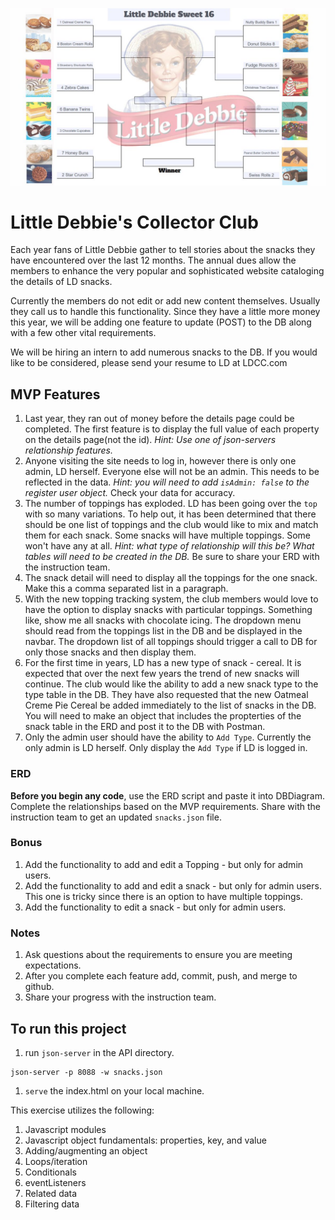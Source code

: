 ![LDCC](images/ldBracket.jpg)
# Little Debbie's Collector Club

Each year fans of Little Debbie gather to tell stories about the snacks they have encountered over the last 12 months. The annual dues allow the members to enhance the very popular and sophisticated website cataloging the details of LD snacks.

Currently the members do not edit or add new content themselves. Usually they call us to handle this functionality. Since they have a little more money this year, we will be adding one feature to update (POST) to the DB along with a few other vital requirements.

We will be hiring an intern to add numerous snacks to the DB. If you would like to be considered, please send your resume to LD at LDCC.com

## MVP Features

1. Last year, they ran out of money before the details page could be completed. The first feature is to display the full value of each property on the details page(not the id). *Hint: Use one of json-servers relationship features.*
1. Anyone visiting the site needs to log in, however there is only one admin, LD herself. Everyone else will not be an admin. This needs to be reflected in the data. *Hint: you will need to add `isAdmin: false` to the register user object.* Check your data for accuracy. 
1. The number of toppings has exploded. LD has been going over the `top` with so many variations. To help out, it has been determined that there should be one list of toppings and the club would like to mix and match them for each snack. Some snacks will have multiple toppings. Some won't have any at all. *Hint: what type of relationship will this be? What tables will need to be created in the DB.* Be sure to share your ERD with the instruction team.
1. The snack detail will need to display all the toppings for the one snack. Make this a comma separated list in a paragraph.
1. With the new topping tracking system, the club members would love to have the option to display snacks with particular toppings. Something like, show me all snacks with chocolate icing. The dropdown menu should read from the toppings list in the DB and be displayed in the navbar. The dropdown list of all toppings should trigger a call to DB for only those snacks and then display them.
1. For the first time in years, LD has a new type of snack - cereal. It is expected that over the next few years the trend of new snacks will continue. The club would like the ability to add a new snack type to the type table in the DB. They have also requested that the new Oatmeal Creme Pie Cereal be added immediately to the list of snacks in the DB. You will need to make an object that includes the propterties of the snack table in the ERD and post it to the DB with Postman.
1. Only the admin user should have the ability to `Add Type`. Currently the only admin is LD herself. Only display the `Add Type` if LD is logged in.

### ERD
**Before you begin any code**, use the ERD script and paste it into DBDiagram. Complete the relationships based on the MVP requirements. Share with the instruction team to get an updated `snacks.json` file.

### Bonus
1. Add the functionality to add and edit a Topping - but only for admin users.
1. Add the functionality to add and edit a snack - but only for admin users. This one is tricky since there is an option to have multiple toppings.
1. Add the functionality to edit a snack - but only for admin users. 

### Notes
1. Ask questions about the requirements to ensure you are meeting expectations.
1. After you complete each feature add, commit, push, and merge to github.
1. Share your progress with the instruction team.

## To run this project
1. run `json-server` in the API directory.
```
json-server -p 8088 -w snacks.json
```
1. `serve` the index.html on your local machine.


This exercise utilizes the following:
1. Javascript modules
1. Javascript object fundamentals: properties, key, and value
1. Adding/augmenting an object
1. Loops/iteration
1. Conditionals
1. eventListeners
1. Related data
1. Filtering data
